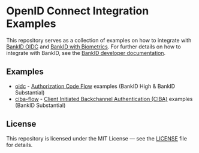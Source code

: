 # OpenID Connect Integration Examples

This repository serves as a collection of examples on how to integrate
with [BankID OIDC](https://confluence.bankidnorge.no/confluence/pdoidcl/introducing-bankid-on-openid-connect)
and [BankID with Biometrics](https://developer.bankid.no/bankid-with-biometrics/home/). For further details on how to
integrate with BankID, see the [BankID developer documentation](https://developer.bankid.no).

## Examples

- [oidc](example-code-flow) - [Authorization Code Flow](https://developer.bankid.no/bankid-with-biometrics/flows/code/)
  examples (BankID High & BankID Substantial)
- [ciba-flow](example-ciba-flow) - [Client Initiated Backchannel Authentication (CIBA)](https://developer.bankid.no/bankid-with-biometrics/flows/ciba/)
  examples (BankID Substantial)

## License

This repository is licensed under the MIT License — see the [LICENSE](LICENSE) file for details.
